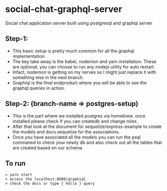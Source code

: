 # social-chat-graphql-server
Social chat application server built using postgresql and graphql server

## Step-1: 

- This basic setup is pretty much common for all the graphql implementation.
- The key take away is the babel, nodemon and yarn installation. These are optional, you can choose to run any nodejs utility for auto restart.
- Infact, nodemon is getting on my nerves so I might just replace it with something else in the next branch.
- Graphiql is the final endproduct where you will be able to see the graphql queries in action.

## Step-2: (branch-name => postgres-setup)
- This is the part where we installed postgres via homebrew. once installed please check if you can createdb and change roles.
- After that look at the document for sequelize/express-example to create the models and docs.sequelize for the associations.
- Once you have associated all the models you can run the psql commaned to check your newly db and also check out all the tables that are created based on our schema


## To run
```
> yarn start
> access the localhost:8080/graphiql 
> check the docs or type { hello } query
```

